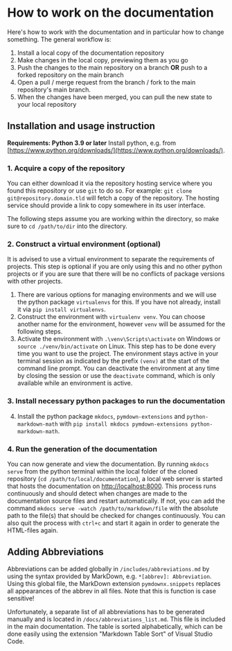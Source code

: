 # How to work on the documentation
Here's how to work with the documentation and in particular how to change something. The general workflow is:
1. Install a local copy of the documentation repository
2. Make changes in the local copy, previewing them as you go
3. Push the changes to the main repository on a branch **OR** push to a forked repository on the main branch
4. Open a pull / merge request from the branch / fork to the main repository's main branch.
5. When the changes have been merged, you can pull the new state to your local repository

## Installation and usage instruction
**Requirements: Python 3.9 or later**
Install python, e.g. from [https://www.python.org/downloads/](https://www.python.org/downloads/).

### 1. Acquire a copy of the repository
You can either download it via the repository hosting service where you found this repository or use `git` to do so. For example: `git clone git@repository.domain.tld` will fetch a copy of the repository. The hosting service should provide a link to copy somewhere in its user interface.

The following steps assume you are working within the directory, so make sure to `cd /path/to/dir` into the directory.

### 2. Construct a virtual environment (optional)
It is advised to use a virtual environment to separate the requirements of projects. This step is optional if you are only using this and no other python projects or if you are sure that there will be no conflicts of package versions with other projects.

1. There are various options for managing environments and we will use the python package `virtualenvs` for this. If you have not already, install it via `pip install virtualenvs`.
2. Construct the environment with `virtualenv venv`. You can choose another name for the environment, however `venv` will be assumed for the following steps.
3. Activate the environment with `.\venv\Scripts\activate` on Windows or `source ./venv/bin/activate` on Linux. This step has to be done every time you want to use the project. The environment stays active in your terminal session as indicated by the prefix `(venv)` at the start of the command line prompt. You can deactivate the environment at any time by closing the session or use the `deactivate` command, which is only available while an environment is active.
   
### 3. Install necessary python packages to run the documentation
4. Install the python package `mkdocs`, `pymdown-extensions` and `python-markdown-math` with `pip install mkdocs pymdown-extensions python-markdown-math`.

### 4. Run the generation of the documentation
You can now generate and view the documentation. By running `mkdocs serve` from the python terminal within the local folder of the cloned repository (`cd /path/to/local/documentation`), a local web server is started that hosts the documentation on [http://localhost:8000](http://localhost:8000). This process runs continuously and should detect when changes are made to the documentation source files and restart automatically. If not, you can add the command `mkdocs serve -watch /path/to/markdown/file` with the absolute path to the file(s) that should be checked for changes continuously. You can also quit the process with `ctrl+c` and start it again in order to generate the HTML-files again.


## Adding Abbreviations
Abbreviations can be added globally in `/includes/abbreviations.md` by using the syntax provided by MarkDown, e.g. `*[abbrev]: Abbreviation`. Using this global file, the MarkDown extension `pymdownx.snippets` replaces all appearances of the abbrev in all files. Note that this is function is case sensitive! 

Unfortunately, a separate list of all abbreviations has to be generated manually and is located in `/docs/abbreviations_list.md`. This file is included in the main documentation. The table is sorted alphabetically, which can be done easily using the extension "Markdown Table Sort" of Visual Studio Code.

